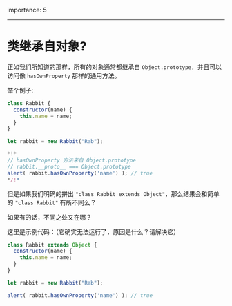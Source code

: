 importance: 5

---

# 类继承自对象?

正如我们所知道的那样，所有的对象通常都继承自 `Object.prototype`，并且可以访问像 `hasOwnProperty` 那样的通用方法。

举个例子:

```js run
class Rabbit {
  constructor(name) {
    this.name = name;
  }
}

let rabbit = new Rabbit("Rab");

*!*
// hasOwnProperty 方法来自 Object.prototype
// rabbit.__proto__ === Object.prototype
alert( rabbit.hasOwnProperty('name') ); // true
*/!*
```

但是如果我们明确的拼出 `"class Rabbit extends Object"`，那么结果会和简单的 `"class Rabbit"` 有所不同么？

如果有的话，不同之处又在哪？

这里是示例代码：（它确实无法运行了，原因是什么？请解决它）

```js
class Rabbit extends Object {
  constructor(name) {
    this.name = name;
  }
}

let rabbit = new Rabbit("Rab");

alert( rabbit.hasOwnProperty('name') ); // true
```


